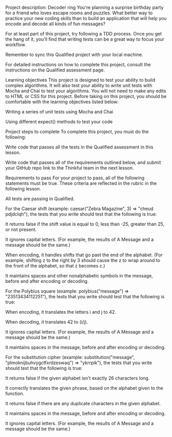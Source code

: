 Project description: Decoder ring
You're planning a surprise birthday party for a friend who loves escape rooms and puzzles. What better way to practice your new coding skills than to build an application that will help you encode and decode all kinds of fun messages?

For at least part of this project, try following a TDD process. Once you get the hang of it, you'll find that writing tests can be a great way to focus your workflow.

Remember to sync this Qualified project with your local machine.

For detailed instructions on how to complete this project, consult the instructions on the Qualified assessment page.

Learning objectives
This project is designed to test your ability to build complex algorithms. It will also test your ability to write unit tests with Mocha and Chai to test your algorithms. You will not need to make any edits to HTML or CSS for this project. Before taking on this project, you should be comfortable with the learning objectives listed below:

Writing a series of unit tests using Mocha and Chai

Using different expect() methods to test your code

Project steps to complete
To complete this project, you must do the following:

Write code that passes all the tests in the Qualified assessment in this lesson.

Write code that passes all of the requirements outlined below, and submit your GitHub repo link to the Thinkful team in the next lesson.

Requirements to pass
For your project to pass, all of the following statements must be true. These criteria are reflected in the rubric in the following lesson.

All tests are passing in Qualified.

For the Caesar shift (example: caesar("Zebra Magazine", 3) => "cheud pdjdclqh"), the tests that you write should test that the following is true:

It returns false if the shift value is equal to 0, less than -25, greater than 25, or not present.

It ignores capital letters. (For example, the results of A Message and a message should be the same.)

When encoding, it handles shifts that go past the end of the alphabet. (For example, shifting z to the right by 3 should cause the z to wrap around to the front of the alphabet, so that z becomes c.)

It maintains spaces and other nonalphabetic symbols in the message, before and after encoding or decoding.

For the Polybius square (example: polybius("message") => "23513434112251"), the tests that you write should test that the following is true:

When encoding, it translates the letters i and j to 42.

When decoding, it translates 42 to (i/j).

It ignores capital letters. (For example, the results of A Message and a message should be the same.)

It maintains spaces in the message, before and after encoding or decoding.

For the substitution cipher (example: substitution("message", "plmoknijbuhvygctfxrdzeswaq") => "ykrrpik"), the tests that you write should test that the following is true:

It returns false if the given alphabet isn't exactly 26 characters long.

It correctly translates the given phrase, based on the alphabet given to the function.

It returns false if there are any duplicate characters in the given alphabet.

It maintains spaces in the message, before and after encoding or decoding.

It ignores capital letters. (For example, the results of A Message and a message should be the same.)
